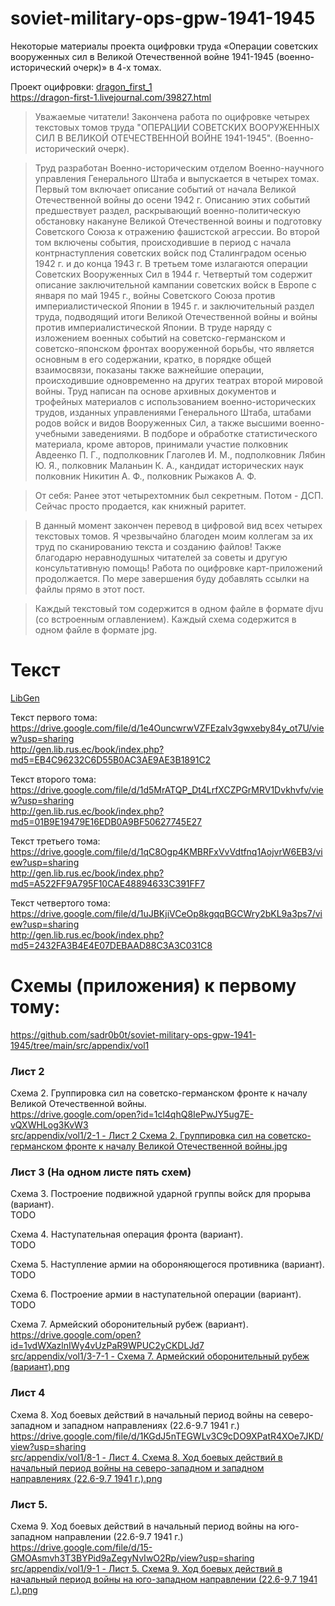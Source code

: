 # soviet-military-ops-gpw-1941-1945

Некоторые материалы проекта оцифровки труда «Операции советских вооруженных сил в Великой Отечественной войне 1941-1945 (военно-исторический очерк)» в 4-х томах.

Проект оцифровки: [dragon_first_1](https://dragon-first-1.livejournal.com/)  
https://dragon-first-1.livejournal.com/39827.html

> Уважаемые читатели!
Закончена работа по оцифровке четырех текстовых томов труда "ОПЕРАЦИИ СОВЕТСКИХ ВООРУЖЕННЫХ СИЛ В ВЕЛИКОЙ ОТЕЧЕСТВЕННОЙ ВОЙНЕ 1941-1945". (Военно-исторический очерк).

> Труд разработан Военно-историческим отделом Военно-научного управления Генерального Штаба и выпускается в четырех томах. Первый том включает описание событий от начала Великой Отечествен­ной войны до осени 1942 г. Описанию этих событий предшествует раздел, раскрывающий военно-политическую обстановку накануне Великой Оте­чественной воины и подготовку Советского Союза к отражению фашистской агрессии.
Во второй том включены события, происходившие в период с начала контрнаступления советских войск под Сталинградом осенью 1942 г. и до конца 1943 г.
В третьем томе излагаются операции Советских Вооруженных Сил в 1944 г.
Четвертый том содержит описание заключительной кампании совет­ских войск в Европе с января по май 1945 г., войны Советского Союза против империалистической Японии в 1945 г. и заключительный раздел труда, подводящий итоги Великой Отечественной войны и войны против империалистической Японии.
В труде наряду с изложением военных событий на советско-германском и советско-японском фронтах вооруженной борьбы, что является основным в его содержании, кратко, в порядке общей взаимосвязи, показаны также важнейшие операции, происходившие одновременно на других театрах вто­рой мировой войны.
Труд написан па основе архивных документов и трофейных материалов с использованием военно-исторических трудов, изданных управлениями Ге­нерального Штаба, штабами родов войск и видов Вооруженных Сил, а так­же высшими военно-учебными заведениями.
В подборе и обработке статистического материала, кроме авторов, принимали участие полковник Авдеенко П. Г., подполковник Глаголев И. М., подполковник Лябин Ю. Я., полковник Маланьин К. А., кандидат истори­ческих наук полковник Никитин А. Ф., полковник Рыжаков А. Ф.

> От себя:
Ранее этот четырехтомник был секретным.
Потом - ДСП.
Сейчас просто продается, как книжный раритет.

> В данный момент закончен перевод в цифровой вид всех четырех текстовых томов.
Я чрезвычайно благоден моим коллегам за их труд по сканированию текста и созданию файлов!
Также благодарю неравнодушных читателей за советы и другую консультативную помощь!
Работа по оцифровке карт-приложений продолжается.
По мере завершения буду добавлять ссылки на файлы прямо в этот пост.

> Каждый текстовый том содержится в одном файле в формате djvu (со встроенным оглавлением).
Каждый схема содержится в одном файле в формате jpg.


# Текст

[LibGen](http://libgen.rs/search.php?req=+%09Операции+советских+вооруженных+сил+в+Великой+Отечественной+войне&open=0&res=25&view=simple&phrase=1&column=def)

Текст первого тома:  
https://drive.google.com/file/d/1e4OuncwrwVZFEzaIv3gwxeby84y_ot7U/view?usp=sharing  
http://gen.lib.rus.ec/book/index.php?md5=EB4C96232C6D55B0AC3AE9AE3B1891C2

Текст второго тома:  
https://drive.google.com/file/d/1d5MrATQP_Dt4LrfXCZPGrMRV1Dvkhvfv/view?usp=sharing  
http://gen.lib.rus.ec/book/index.php?md5=01B9E19479E16EDB0A9BF50627745E27

Текст третьего тома:  
https://drive.google.com/file/d/1qC8Ogp4KMBRFxVvVdtfnq1AojvrW6EB3/view?usp=sharing  
http://gen.lib.rus.ec/book/index.php?md5=A522FF9A795F10CAE48894633C391FF7

Текст четвертого тома:  
https://drive.google.com/file/d/1uJBKjiVCeOp8kgqqBGCWry2bKL9a3ps7/view?usp=sharing  
http://gen.lib.rus.ec/book/index.php?md5=2432FA3B4E4E07DEBAAD88C3A3C031C8

# Схемы (приложения) к первому тому:

https://github.com/sadr0b0t/soviet-military-ops-gpw-1941-1945/tree/main/src/appendix/vol1

### Лист 2

Схема 2. Группировка сил на советско-германском фронте к началу Великой Отечественной войны.  
https://drive.google.com/open?id=1cl4qhQ8IePwJY5ug7E-vQXWHLog3KvW3  
[src/appendix/vol1/2-1 - Лист 2 Схема 2. Группировка сил на советско-германском фронте к началу Великой Отечественной войны.jpg](<https://github.com/sadr0b0t/soviet-military-ops-gpw-1941-1945/blob/main/src/appendix/vol1/2-1 - Лист 2 Схема 2. Группировка сил на советско-германском фронте к началу Великой Отечественной войны.jpg>)

### Лист 3 (На одном листе пять схем)

Схема 3. Построение подвижной ударной группы войск для прорыва (вариант).  
TODO

Схема 4. Наступательная операция фронта (вариант).  
TODO

Схема 5. Наступление армии на обороняющегося противника (вариант).  
TODO

Схема 6. Построение армии в наступательной операции (вариант).  
TODO

Схема 7. Армейский оборонительный рубеж (вариант).  
https://drive.google.com/open?id=1vdWXazlnIWy4vUzPaR9WPUC2yCKDLJd7  
[src/appendix/vol1/3-7-1 - Схема 7. Армейский оборонительный рубеж (вариант).png](<https://github.com/sadr0b0t/soviet-military-ops-gpw-1941-1945/blob/main/src/appendix/vol1/3-7-1 - Схема 7. Армейский оборонительный рубеж (вариант).png>)

### Лист 4

Схема 8. Ход боевых действий в начальный период войны на северо-западном и западном направлениях (22.6-9.7 1941 г.)  
https://drive.google.com/file/d/1KGdJ5nTEGWLv3C9cDO9XPatR4XOe7JKD/view?usp=sharing  
[src/appendix/vol1/8-1 - Лист 4. Схема 8. Ход боевых действий в начальный период войны на северо-западном и западном направлениях (22.6-9.7 1941 г.).png](<https://github.com/sadr0b0t/soviet-military-ops-gpw-1941-1945/blob/main/src/appendix/vol1/8-1 - Лист 4. Схема 8. Ход боевых действий в начальный период войны на северо-западном и западном направлениях (22.6-9.7 1941 г.).png>)

### Лист 5.

Схема 9. Ход боевых действий в начальный период войны на юго-западном направлении (22.6-9.7 1941 г.)  
https://drive.google.com/file/d/15-GMOAsmvh3T3BYPid9aZegyNvIwO2Rp/view?usp=sharing  
[src/appendix/vol1/9-1 - Лист 5. Схема 9. Ход боевых действий в начальный период войны на юго-западном направлении (22.6-9.7 1941 г.).png](<https://github.com/sadr0b0t/soviet-military-ops-gpw-1941-1945/blob/main/src/appendix/vol1/9-1 - Лист 5. Схема 9. Ход боевых действий в начальный период войны на юго-западном направлении (22.6-9.7 1941 г.).png>)

